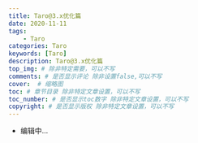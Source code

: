 ```yaml
---
title: Taro@3.x优化篇
date: 2020-11-11
tags: 
    - Taro
categories: Taro
keywords: [Taro]
description: Taro@3.x优化篇
top_img: # 除非特定需要，可以不写
comments: # 是否显示评论 除非设置false,可以不写
cover:  # 缩略图
toc: # 章节目录 除非特定文章设置，可以不写
toc_number: # 是否显示toc数字 除非特定文章设置，可以不写
copyright: # 是否显示版权 除非特定文章设置，可以不写
---
```


- 编辑中...

<br>
<br>
<br>
